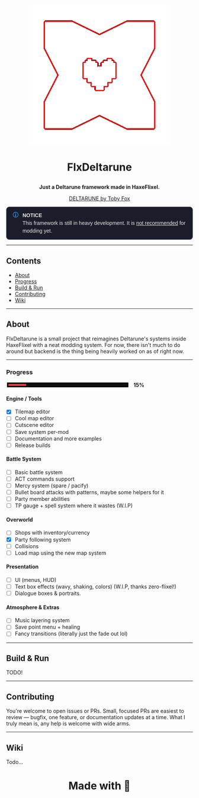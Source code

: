 <p align="center">
  <img src="readme/logo_temp.png" alt="FlxDeltarune logo" width="380" height="380" />
</p>

# <p align="center">FlxDeltarune</p>
**<p align="center">Just a Deltarune framework made in HaxeFlixel.</p>**
[<p align="center">DELTARUNE by Toby Fox</p>](https://deltarune.com/)

<div style="border:1px solid #3a3f52;padding:12px 16px;border-radius:8px;background:#1b1d2a;color:#e6e6e6;
font-family:Arial, sans-serif;line-height:1.5;display:flex;align-items:flex-start;gap:10px;">
  <svg xmlns="http://www.w3.org/2000/svg" width="20" height="20" fill="#4da6ff" viewBox="0 0 16 16">
    <path d="M8 1a7 7 0 1 0 0 14A7 7 0 0 0 8 1zm0 12.93A5.93 5.93 0 1 1 8 2.07a5.93 5.93 0 0 1 0 11.86z"/>
    <path d="m8.93 6.588-2.29.287-.082.38.45.083c.294.07.352.176.288.469l-.738 3.468c-.194.897.105 1.319.808 1.319.545 0 .935-.252 1.064-.598l.088-.416c.07-.318.176-.352.47-.288l.082-.38-1.29-.287.288-1.348 1.29.287.082-.38c.07-.318-.105-.545-.47-.288l-.287.082-.082-.38z"/>
    <circle cx="8" cy="4.5" r="1"/>
  </svg>
  <div>
    <strong>NOTICE</strong><br>
    This framework is still in heavy development. It is <u>not recommended</u> for modding yet.
  </div>
</div>

---

## Contents

* [About](#about)
* [Progress](#progress)
* [Build & Run](#build--run)
* [Contributing](#contributing)
* [Wiki](#wiki)

---

## About

FlxDeltarune is a small project that reimagines Deltarune's systems inside HaxeFlixel with a neat modding system. For now, there isn't much to do around but backend is the thing being heavily worked on as of right now.

---

### Progress

<div style="display:flex;align-items:center;gap:12px;">
  <div style="background:#0b0b0b;border:2px solid #ffffff;padding:4px;border-radius:3px;">
    <div style="width:320px;background:#111;border-radius:2px;">
      <div style="width:15%;height:5px;background:#ff3b3b;"></div>
    </div>
  </div>
  <div style="min-width:110px;font-weight:700;">15%</div>
</div>

#### Engine / Tools
- [x] Tilemap editor
- [ ] Cool map editor
- [ ] Cutscene editor
- [ ] Save system per-mod
- [ ] Documentation and more examples
- [ ] Release builds

#### Battle System
- [ ] Basic battle system
- [ ] ACT commands support
- [ ] Mercy system (spare / pacify)
- [ ] Bullet board attacks with patterns, maybe some helpers for it
- [ ] Party member abilities
- [ ] TP gauge + spell system where it wastes (W.I.P)

#### Overworld
- [ ] Shops with inventory/currency
- [X] Party following system
- [ ] Collisions
- [ ] Load map using the new map system

#### Presentation
- [ ] UI (menus, HUD)
- [ ] Text box effects (wavy, shaking, colors) (W.I.P, thanks zero-flixel!)
- [ ] Dialogue boxes & portraits.

#### Atmosphere & Extras
- [ ] Music layering system
- [ ] Save point menu + healing
- [ ] Fancy transitions (literally just the fade out lol)

---

## Build & Run

TODO!

---

## Contributing

You're welcome to open issues or PRs. Small, focused PRs are easiest to review — bugfix, one feature, or documentation updates at a time.
What I truly mean is, any help is welcome with wide arms.

---

## Wiki

Todo...

# <p align="center"> Made with 💖 </p>
